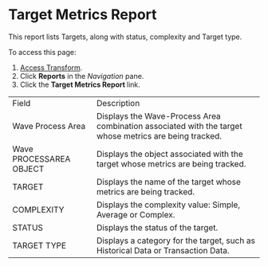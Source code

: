 # Target Metrics Report

This report lists Targets, along with status, complexity and Target
type.

To access this page:

1.  [Access Transform](../Config/Access_Transform.htm).
2.  Click <span style="font-weight: bold;">Reports</span> in the
    <span style="font-style: italic;">Navigation</span> pane.
3.  Click the <span style="font-weight: bold;">Target Metrics Report
    </span>link.

|                         |                                                                                                        |
| ----------------------- | ------------------------------------------------------------------------------------------------------ |
| Field                   | Description                                                                                            |
| Wave Process Area       | Displays the Wave-Process Area combination associated with the target whose metrics are being tracked. |
| Wave PROCESSAREA OBJECT | Displays the object associated with the target whose metrics are being tracked.                        |
| TARGET                  | Displays the name of the target whose metrics are being tracked.                                       |
| COMPLEXITY              | Displays the complexity value: Simple, Average or Complex.                                             |
| STATUS                  | Displays the <span id="Status" class="popUpLink">status</span> of the target.                          |
| TARGET TYPE             | Displays a category for the target, such as Historical Data or Transaction Data.                       |
